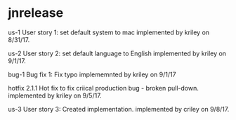 # jnrelease
us-1 User story 1: set default system to mac
implemented by kriley on 8/31/17.

us-2 User story 2: set default language to English
implemented by kriley on 9/1/17.

bug-1 Bug fix 1: Fix typo
implememnted by kriley on 9/1/17

hotfix 2.1.1 Hot fix to fix criical production bug - broken pull-down.
implemented by kriley on 9/5/17.

us-3 User story 3: Created implementation.
implemented by criley on 9/8/17.
